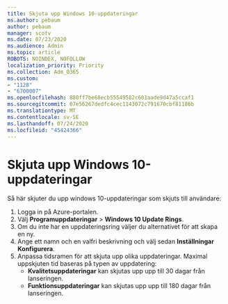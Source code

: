 ```yaml
---
title: Skjuta upp Windows 10-uppdateringar
ms.author: pebaum
author: pebaum
manager: scotv
ms.date: 07/23/2020
ms.audience: Admin
ms.topic: article
ROBOTS: NOINDEX, NOFOLLOW
localization_priority: Priority
ms.collection: Adm_O365
ms.custom:
- "1128"
- "6700007"
ms.openlocfilehash: 880ff7be68ecb55549582c601aade9d47a5ccaf1
ms.sourcegitcommit: 07e56267dedfc4cec1143072c791670cbf81186b
ms.translationtype: MT
ms.contentlocale: sv-SE
ms.lasthandoff: 07/24/2020
ms.locfileid: "45424366"
---
```

# <a name="defer-windows-10-updates"></a>Skjuta upp Windows 10-uppdateringar

Så här skjuter du upp windows 10-uppdateringar som skjuts till användare:

1. Logga in på Azure-portalen.
2. Välj **Programuppdateringar**   >   **Windows 10 Update Rings**.
3. Om du inte har en uppdateringsring väljer du alternativet för att skapa en ny.
4. Ange ett namn och en valfri beskrivning och välj sedan **Inställningar Konfigurera**.
5. Anpassa tidsramen för att skjuta upp olika uppdateringar. Maximal uppskjuten tid baseras på typen av uppdatering:
    - **Kvalitetsuppdateringar** kan skjutas upp upp till 30 dagar från lanseringen.
    - **Funktionsuppdateringar** kan skjutas upp upp till 180 dagar från lanseringen.
